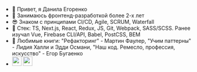 - 👋 Привет, я Данила Егоренко
- 👀 Занимаюсь фронтенд-разработкой более 2-х лет
- 😎 Знаком с принципами CI/CD, Agile, SCRUM, Waterfall
- 🌱 Стек: TS, Next.js, React, Redux, JS, Git, Webpack, SASS/SCSS. Ранее изучал Vue, Firebase CLI/API, Babel, PostCSS, BEM
- 💞️ Любимые книги: "Рефакторинг" - Мартин Фаулер, "Учим паттерны" - Лидия Халли и Эдди Османи, "Наш код. Ремесло, профессия, искусство" - Егор Бугаенко
- [<img src="https://pngicon.ru/file/uploads/vk-256x256.png" width="25"/>](https://vk.com/danila_egorenko)
[<img src="https://user-images.githubusercontent.com/65312989/150600219-64ccfb17-98ef-47c0-a5cb-266c098dc997.png" width="25"/>](https://t.me/danilaEgorenko)
